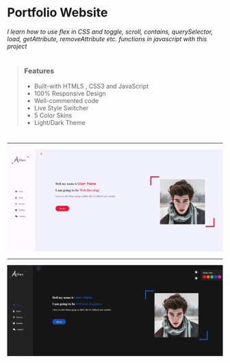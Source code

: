 #  Portfolio Website

  *I learn how to use flex in CSS and toggle, scroll, contains, querySelector, load, getAttribute, removeAttribute etc. functions in javascript with this project*

>#
>### Features
>* Built-with HTML5 , CSS3 and JavaScript
>* 100% Responsive Design
>* Well-commented code
>* Live Style Switcher
>* 5 Color Skins
>* Light/Dark Theme
>#
  




---


![ Portfolio Website](img/Portfolio%20Website.png)



***

![ Portfolio Website](img/Portfolio%20Website%20-2.png)





